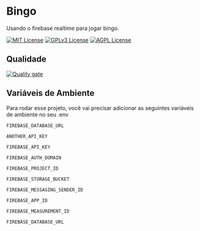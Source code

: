 
# Bingo
Usando o firebase realtime para jogar bingo.

[![MIT License](https://img.shields.io/badge/License-MIT-green.svg)](https://choosealicense.com/licenses/mit/) [![GPLv3 License](https://img.shields.io/badge/License-GPL%20v3-yellow.svg)](https://opensource.org/licenses/) [![AGPL License](https://img.shields.io/badge/license-AGPL-blue.svg)](http://www.gnu.org/licenses/agpl-3.0)

## Qualidade
[![Quality gate](https://sonarcloud.io/api/project_badges/quality_gate?project=isiqueira_bingo)](https://sonarcloud.io/summary/new_code?id=isiqueira_bingo)


## Variáveis de Ambiente

Para rodar esse projeto, você vai precisar adicionar as seguintes variáveis de ambiente no seu .env

`FIREBASE_DATABASE_URL`

`ANOTHER_API_KEY`

`FIREBASE_API_KEY`

`FIREBASE_AUTH_DOMAIN`

`FIREBASE_PROJECT_ID`

`FIREBASE_STORAGE_BUCKET`

`FIREBASE_MESSAGING_SENDER_ID`

`FIREBASE_APP_ID`

`FIREBASE_MEASUREMENT_ID`

`FIREBASE_DATABASE_URL`
